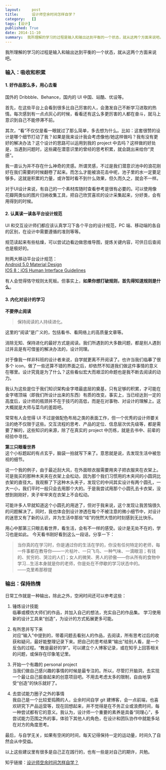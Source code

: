 ```yaml
---
layout:     post
title:      设计师空余时间怎样自学？
category:   []
tags: [设计]
published: True
date: 2014-11-10
summary:  我所理解的学习的过程是输入和输出达到平衡的一个状态，就从这两个方面来说吧。输入：吸收和积累。1. 好作品那么多，用心去看。国外的 Dribbble、Behance，国内的 UI 中国、站酷、优设等。首先，在这些平台上会看到很多比自己厉害的人，会激发自己不断学习进取的热情...
--- 
```


我所理解的学习的过程是输入和输出达到平衡的一个状态，就从这两个方面来说吧。

### 输入：吸收和积累
#### 1. 好作品那么多，用心去看  

国外的 Dribbble、Behance，国内的 UI 中国、站酷、优设等。

首先，在这些平台上会看到很多比自己厉害的人，会激发自己不断学习进取的热情。每次感到有一点点灰心的时候，看看还有这么多更厉害的人都在奋斗，就马上意识到自己不能停滞不前。

其次，“看”不仅仅是看一眼就过了那么简单，多去想为什么。比如：这套很赞的设计是哪个细节打动了我？如果是我来设计我会考虑像他/她这样做吗？我有没有更好的解决办法？这个设计的思路可以运用到我的 project 中去吗？这样做的好处是，当遇到问题时，这些藏在潜意识里的曾经的思考积累，就会跳出来给你“灵感”。

我一直认为并不存在什么神奇的灵感。所谓灵感，不过是我们潜意识池中的浪花刚好在我们需要的时候翻卷了起来。而怎么才能被浪花击中呢，池子里的水一定要足够多。这就是积累的力量，或许暂时看不到什么效果，但久而久之，就会不一样。

对于UI设计来说，有自己的一个素材库随时查看参考是很有必要的。可以使用像花瓣网类似的图片归纳收集工具，把自己欣赏喜欢的设计采集起来，分好类，会有用得到的时候。

#### 2. 认真读一读各平台设计规范
UI 和交互设计师们都应该认真学习下各个平台的设计规范，PC 端、移动端的各自的区别，在设计中需要遵循的准则等等。

规范读起来有些枯燥，可以尝试边看边做思维导图，提炼关键内容，可供日后查阅也是极好的。

附两大移动平台设计规范：    
[Android 5.0 Material Design](http://www.google.com/design/)  
[IOS 8：iOS Human Interface Guidelines](https://developer.apple.com/library/ios/documentation/UserExperience/Conceptual/MobileHIG/index.html)  

有人会觉得恪守规则太死板。但事实上，**如果你想打破规则，首先得知道规则是什么**。

#### 3. 内化对设计的学习
**不要停止阅读**
>保持阅读的人持续进化。  
  
这里的“阅读”是广义的，包括看书、看网络上的高质量文章等。

消除无知、保持进化的最好方式是阅读。我们所遇到的大多数问题，都是别人遇到过并且是有可借鉴的解决办法的，设计同理。

对于像我一样非科班的设计者来说，自学就更离不开阅读了。也许当我们临摹了很多个 icon，做了一些还算不错的界面之后，却依然不知道我们做这件事情的意义在哪里。设计究竟是为了什么？这些看似宏大而艰涩的命题也是我不断去阅读的动力。

我认为这些是位于我们知识架构金字塔最底层的奠基，只有足够的积累，才可能在金字塔顶端（即我们所设计出来的东西）有质的改变。事实上，当已经达到一定的高度后，设计师的瓶颈并不在于技巧的高低，而是在对事物、对设计的理解上。这大概就是大师与菜鸟的差距吧。

常常有人会觉得 UI 不过是做配色布局之类的表面工作，但一个优秀的设计师要关注的绝不仅限于这些。交互流程的思考、产品的定位、信息层次优先级等，都是需要了解的，这些知识的来源，除了在真实的 project 中历练，就是去书中、前辈的经验中寻找。

**第三只眼看世界**  
这个小标题起的有点玄乎，脑袋一拍就写下来了。意思就是说，去发现生活中被忽视的细节。

说一个我的例子，由于最近刮大风，在外面晾衣服需要用夹子把衣服夹在衣架上。可是我买的那种木夹夹在衣架上会松动，因为那个我们习惯用的木夹间的小圆洞比衣架的直径大。我观察了下这种木头夹子，发现它的中间其实设计有两个圆孔，一大一小，我们平时一般只会去用那个大的。于是我尝试用那个小圆孔去卡衣架，没想到刚刚好，夹子牢牢夹在衣架上不会松动。

可能许多人早就知道这个小圆孔的用途了，但对于我来说，这个发现让我苦恼很久的问题解决了。同时，我也体会到设计渗透在每个不被注意的微小细节中，对设计的迷思又有了新的认识，并为生活中那些“哇”的恍然大悟的时刻感到无比快乐。

用心中那第三只眼去看世界，看生活，会有不一样的感受。设计是无处不在的，学习也是如此。
今天看书刚好看到这么一段话，分享一下：
>当你真的在学习时，你是通过你的生活在学的，你没有任何特定的老师，每一件事都在教导你——一片枯叶、一只飞鸟、一种气味、一滴眼泪；有钱的、贫穷的、哭泣的人们；女人的微笑、男人的骄傲——你从所有的食物中学习…生活本身就是你的老师，你是处在不停歇的学习状态中的。  
——克里希那穆提

### 输出：保持热情
日常工作就是一种输出，除此之外，空闲时间还可以参考这些：
  
1. 锤炼设计技能  
临摹或模仿大师们的作品，并加入自己的想法，充实自己的作品集。
学习使用新的设计工具来“创造”，为设计的方式拓展更多可能。

2. 有所思并写下来  
对应“输入”中提到的，带着问题去看别人的作品，去阅读，所有思考过后的收获和疑问，最好能整理记录下来。把自己的思考结果“输出”给别人看，是一个反刍的过程。“教是最好的学”。可以建立个人博客记录，或在知乎上回答相关的问题，或保存在印象笔记里。

3. 开始一个有趣的 personal project  
当我们做自己感兴趣的事情的时候是最专注的。所以，尽管打开脑洞，去实现一个最让自己振奋起来的创意项目吧。不用去考虑太多的限制，自由地享受“创造”的快乐就好了。

4. 去尝试能力圈子之外的事情  
我自己是一个比较爱捣腾的人，业余时间自学 git 建博客，会一点前端，也喜欢研究下产品运营等，现在回想起来，并不觉得是在不务正业或浪费时间，每一种尝试都有它的意义。我认为，设计师一个重要的素养是具备“同理心”，多尝试能力范围之外的事，体验下其他人的角色，在设计和团队协作中就能多站在对方的角度思考。
  

最后，与自学无关，如果有空闲的时间，每天记得保持一定的运动量，时间久了自然会从中受益。

以上这些建议里有很多是自己正在践行的，也有一些是对自己的期许，共勉。

知乎链接：[设计师空余时间怎样自学？](http://www.zhihu.com/question/26390567/answer/32984413)